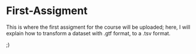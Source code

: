 # First-Assigment
This is where the first assigment for the course will be uploaded; here, I will explain how to transform a dataset with .gtf format, to a .tsv format.

;)

